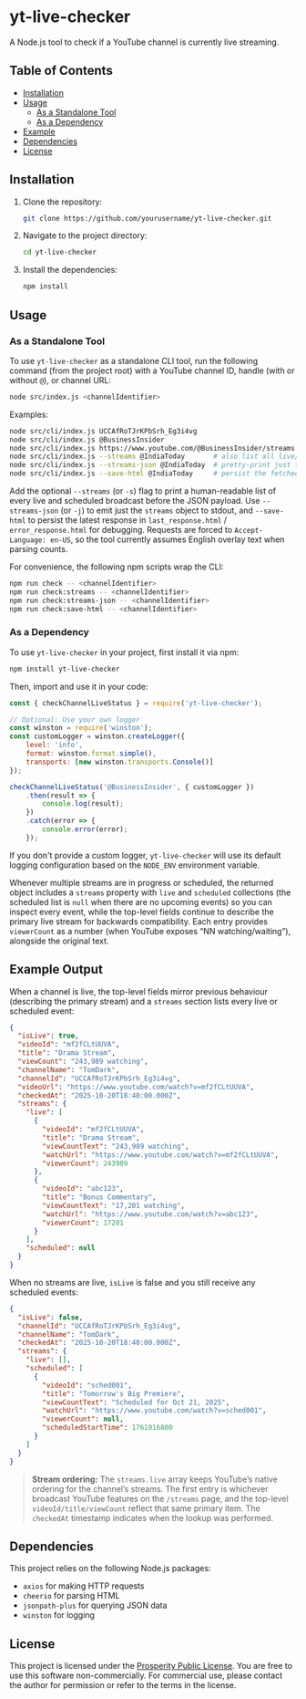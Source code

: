 
# yt-live-checker

A Node.js tool to check if a YouTube channel is currently live streaming.

## Table of Contents
- [Installation](#installation)
- [Usage](#usage)
   - [As a Standalone Tool](#as-a-standalone-tool)
   - [As a Dependency](#as-a-dependency)
- [Example](#example)
- [Dependencies](#dependencies)
- [License](#license)

## Installation

1. Clone the repository:
   ```bash
   git clone https://github.com/yourusername/yt-live-checker.git
   ```

2. Navigate to the project directory:
   ```bash
   cd yt-live-checker
   ```

3. Install the dependencies:
   ```bash
   npm install
   ```

## Usage

### As a Standalone Tool

To use `yt-live-checker` as a standalone CLI tool, run the following command (from the project root) with a YouTube channel ID, handle (with or without `@`), or channel URL:

```bash
node src/index.js <channelIdentifier>
```

Examples:
```bash
node src/cli/index.js UCCAfRoTJrKPbSrh_Eg3i4vg
node src/cli/index.js @BusinessInsider
node src/cli/index.js https://www.youtube.com/@BusinessInsider/streams
node src/cli/index.js --streams @IndiaToday       # also list all live/scheduled streams in the console output
node src/cli/index.js --streams-json @IndiaToday  # pretty-print just the streams object
node src/cli/index.js --save-html @IndiaToday     # persist the fetched HTML response for debugging
```

Add the optional `--streams` (or `-s`) flag to print a human-readable list of every live and scheduled broadcast before the JSON payload. Use `--streams-json` (or `-j`) to emit just the `streams` object to stdout, and `--save-html` to persist the latest response in `last_response.html` / `error_response.html` for debugging. Requests are forced to `Accept-Language: en-US`, so the tool currently assumes English overlay text when parsing counts.

For convenience, the following npm scripts wrap the CLI:

```bash
npm run check -- <channelIdentifier>
npm run check:streams -- <channelIdentifier>
npm run check:streams-json -- <channelIdentifier>
npm run check:save-html -- <channelIdentifier>
```

### As a Dependency

To use `yt-live-checker` in your project, first install it via npm:

```bash
npm install yt-live-checker
```

Then, import and use it in your code:

```javascript
const { checkChannelLiveStatus } = require('yt-live-checker');

// Optional: Use your own logger
const winston = require('winston');
const customLogger = winston.createLogger({
    level: 'info',
    format: winston.format.simple(),
    transports: [new winston.transports.Console()]
});

checkChannelLiveStatus('@BusinessInsider', { customLogger })
    .then(result => {
        console.log(result);
    })
    .catch(error => {
        console.error(error);
    });
```

If you don't provide a custom logger, `yt-live-checker` will use its default logging configuration based on the `NODE_ENV` environment variable.

Whenever multiple streams are in progress or scheduled, the returned object includes a `streams` property with `live` and `scheduled` collections (the scheduled list is `null` when there are no upcoming events) so you can inspect every event, while the top-level fields continue to describe the primary live stream for backwards compatibility. Each entry provides `viewerCount` as a number (when YouTube exposes “NN watching/waiting”), alongside the original text.

## Example Output

When a channel is live, the top-level fields mirror previous behaviour (describing the primary stream) and a `streams` section lists every live or scheduled event:

```json
{
  "isLive": true,
  "videoId": "mf2fCLtUUVA",
  "title": "Drama Stream",
  "viewCount": "243,989 watching",
  "channelName": "TomDark",
  "channelId": "UCCAfRoTJrKPbSrh_Eg3i4vg",
  "videoUrl": "https://www.youtube.com/watch?v=mf2fCLtUUVA",
  "checkedAt": "2025-10-20T18:40:00.000Z",
  "streams": {
    "live": [
      {
        "videoId": "mf2fCLtUUVA",
        "title": "Drama Stream",
        "viewCountText": "243,989 watching",
        "watchUrl": "https://www.youtube.com/watch?v=mf2fCLtUUVA",
        "viewerCount": 243989
      },
      {
        "videoId": "abc123",
        "title": "Bonus Commentary",
        "viewCountText": "17,201 watching",
        "watchUrl": "https://www.youtube.com/watch?v=abc123",
        "viewerCount": 17201
      }
    ],
    "scheduled": null
  }
}
```

When no streams are live, `isLive` is false and you still receive any scheduled events:

```json
{
  "isLive": false,
  "channelId": "UCCAfRoTJrKPbSrh_Eg3i4vg",
  "channelName": "TomDark",
  "checkedAt": "2025-10-20T18:40:00.000Z",
  "streams": {
    "live": [],
    "scheduled": [
      {
        "videoId": "sched001",
        "title": "Tomorrow's Big Premiere",
        "viewCountText": "Scheduled for Oct 21, 2025",
        "watchUrl": "https://www.youtube.com/watch?v=sched001",
        "viewerCount": null,
        "scheduledStartTime": 1761016800
      }
    ]
  }
}
```

> **Stream ordering:** The `streams.live` array keeps YouTube’s native ordering for the channel’s streams. The first entry is whichever broadcast YouTube features on the `/streams` page, and the top-level `videoId/title/viewCount` reflect that same primary item. The `checkedAt` timestamp indicates when the lookup was performed.

## Dependencies

This project relies on the following Node.js packages:
- `axios` for making HTTP requests
- `cheerio` for parsing HTML
- `jsonpath-plus` for querying JSON data
- `winston` for logging

## License

This project is licensed under the [Prosperity Public License](./LICENSE). You are free to use this software non-commercially. For commercial use, please contact the author for permission or refer to the terms in the license.
